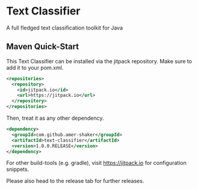# Text Classifier
A full fledged text classification toolkit for Java

Maven Quick-Start
------------------

This Text Classifier can be installed via the jitpack repository. Make sure to add it to your pom.xml.

```xml
<repositories>
  <repository>
    <id>jitpack.io</id>
    <url>https://jitpack.io</url>
  </repository>
</repositories>
```

Then, treat it as any other dependency.

```xml
<dependency>
  <groupId>com.github.amer-shaker</groupId>
  <artifactId>text-classifier</artifactId>
  <version>1.0.0.RELEASE</version>
</dependency>
```

For other build-tools (e.g. gradle), visit https://jitpack.io for configuration snippets.

Please also head to the release tab for further releases.
